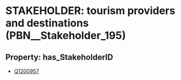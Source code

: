 # STAKEHOLDER: __tourism providers and destinations__ (PBN__Stakeholder_195)

## Property: has_StakeholderID

* [Q1200957](Q1200957)

